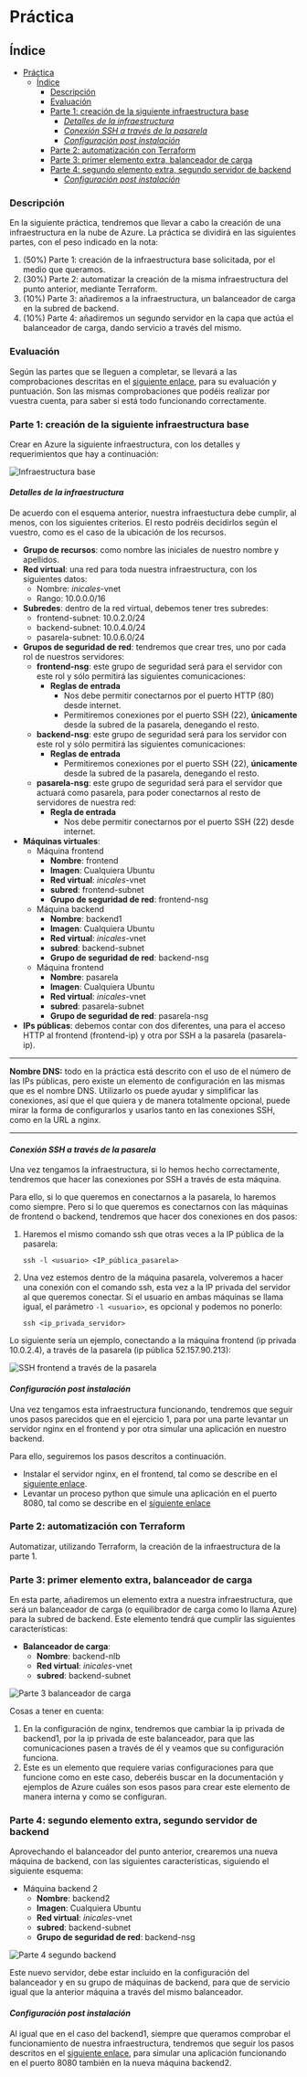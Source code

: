 # Práctica

## Índice
- [Práctica](#práctica)
  - [Índice](#índice)
    - [Descripción](#descripción)
    - [Evaluación](#evaluación)
    - [Parte 1: creación de la siguiente infraestructura base](#parte-1-creación-de-la-siguiente-infraestructura-base)
      - [*Detalles de la infraestructura*](#detalles-de-la-infraestructura)
      - [*Conexión SSH a través de la pasarela*](#conexión-ssh-a-través-de-la-pasarela)
      - [*Configuración post instalación*](#configuración-post-instalación)
    - [Parte 2: automatización con Terraform](#parte-2-automatización-con-terraform)
    - [Parte 3: primer elemento extra, balanceador de carga](#parte-3-primer-elemento-extra-balanceador-de-carga)
    - [Parte 4: segundo elemento extra, segundo servidor de backend](#parte-4-segundo-elemento-extra-segundo-servidor-de-backend)
      - [*Configuración post instalación*](#configuración-post-instalación-1)

### Descripción

En la siguiente práctica, tendremos que llevar a cabo la creación de una infraestructura en la nube de Azure. La práctica se dividirá en las siguientes partes, con el peso indicado en la nota:

1. (50%) Parte 1: creación de la infraestructura base solicitada, por el medio que queramos.
2. (30%) Parte 2: automatizar la creación de la misma infraestructura del punto anterior, mediante Terraform.
3. (10%) Parte 3: añadiremos a la infraestructura, un balanceador de carga en la subred de backend.
4. (10%) Parte 4: añadiremos un segundo servidor en la capa que actúa el balanceador de carga, dando servicio a través del mismo.

### Evaluación

Según las partes que se lleguen a completar, se llevará a las comprobaciones descritas en el [siguiente enlace](Evaluación.md), para su evaluación y puntuación. Son las mismas comprobaciones que podéis realizar por vuestra cuenta, para saber si está todo funcionando correctamente.

### Parte 1: creación de la siguiente infraestructura base

Crear en Azure la siguiente infraestructura, con los detalles y requerimientos que hay a continuación:

![Infraestructura base](./Images/Infraestructura_base.png "Infraestructura base")

#### *Detalles de la infraestructura*

De acuerdo con el esquema anterior, nuestra infraestuctura debe cumplir, al menos, con los siguientes criterios. El resto podréis decidirlos según el vuestro, como es el caso de la ubicación de los recursos.

- __Grupo de recursos__: como nombre las iniciales de nuestro nombre y apellidos.
- __Red virtual__: una red para toda nuestra infraestructura, con los siguientes datos:
  - Nombre: *inicales*-vnet
  - Rango: 10.0.0.0/16
- __Subredes__: dentro de la red virtual, debemos tener tres subredes:
  - frontend-subnet: 10.0.2.0/24
  - backend-subnet: 10.0.4.0/24
  - pasarela-subnet: 10.0.6.0/24
- __Grupos de seguridad de red__: tendremos que crear tres, uno por cada rol de nuestros servidores:
  - __frontend-nsg__: este grupo de seguridad será para el servidor con este rol y sólo permitirá las siguientes comunicaciones:
    - __Reglas de entrada__
      - Nos debe permitir conectarnos por el puerto HTTP (80) desde internet.
      - Permitiremos conexiones por el puerto SSH (22), __únicamente__ desde la subred de la pasarela, denegando el resto.
  - __backend-nsg__: este grupo de seguridad será para los servidor con este rol y sólo permitirá las siguientes comunicaciones:
    - __Reglas de entrada__
      - Permitiremos conexiones por el puerto SSH (22), __únicamente__ desde la subred de la pasarela, denegando el resto.
  - __pasarela-nsg__: este grupo de seguridad será para el servidor que actuará como pasarela, para poder conectarnos al resto de servidores de nuestra red:
    - __Regla de entrada__
      - Nos debe permitir conectarnos por el puerto SSH (22) desde internet.
- __Máquinas virtuales__:
  - Máquina frontend
    - __Nombre__: frontend
    - __Imagen__: Cualquiera Ubuntu
    - __Red virtual__: *inicales*-vnet
    - __subred__: frontend-subnet
    - __Grupo de seguridad de red__: frontend-nsg
  - Máquina backend
    - __Nombre__: backend1
    - __Imagen__: Cualquiera Ubuntu
    - __Red virtual__: *inicales*-vnet
    - __subred__: backend-subnet
    - __Grupo de seguridad de red__: backend-nsg
  - Máquina frontend
    - __Nombre__: pasarela
    - __Imagen__: Cualquiera Ubuntu
    - __Red virtual__: *inicales*-vnet
    - __subred__: pasarela-subnet
    - __Grupo de seguridad de red__: pasarela-nsg
- __IPs públicas__: debemos contar con dos diferentes, una para el acceso HTTP al frontend (frontend-ip) y otra por SSH a la pasarela (pasarela-ip).

---
**Nombre DNS:** todo en la práctica está descrito con el uso de el número de las IPs públicas, pero existe un elemento de configuración en las mismas que es el nombre DNS. Utilizarlo os puede ayudar y simplificar las conexiones, así que el que quiera y de manera totalmente opcional, puede mirar la forma de configurarlos y usarlos tanto en las conexiones SSH, como en la URL a nginx.

---

#### *Conexión SSH a través de la pasarela*

Una vez tengamos la infraestructura, si lo hemos hecho correctamente, tendremos que hacer las conexiones por SSH a través de esta máquina.

Para ello, si lo que queremos en conectarnos a la pasarela, lo haremos como siempre. Pero si lo que queremos es conectarnos con las máquinas de frontend o backend, tendremos que hacer dos conexiones en dos pasos:

1. Haremos el mismo comando ssh que otras veces a la IP pública de la pasarela:
   ```
   ssh -l <usuario> <IP_pública_pasarela>
   ```
2. Una vez estemos dentro de la máquina pasarela, volveremos a hacer una conexión con el comando ssh, esta vez a la IP privada del servidor al que queremos conectar. Si el usuario en ambas máquinas se llama igual, el parámetro `-l <usuario>`, es opcional y podemos no ponerlo:
   ```
   ssh <ip_privada_servidor>
   ```
Lo siguiente sería un ejemplo, conectando a la máquina frontend (ip privada 10.0.2.4), a través de la pasarela (ip pública 52.157.90.213):

![SSH frontend a través de la pasarela](./Images/ssh_pasarela_frontend.jpg "SSH frontend a través de la pasarela")

#### *Configuración post instalación*

Una vez tengamos esta infraestructura funcionando, tendremos que seguir unos pasos parecidos que en el ejercicio 1, para por una parte levantar un servidor nginx en el frontend y por otra simular una aplicación en nuestro backend.

Para ello, seguiremos los pasos descritos a continuación.

- Instalar el servidor nginx, en el frontend, tal como se describe en el [siguiente enlace](Configuración.md#servidor-web-nginx-frontend).
- Levantar un proceso python que simule una aplicación en el puerto 8080, tal como se describe en el [siguiente enlace](Configuración.md#servidor-de-backend-nuestra-app-backend)

### Parte 2: automatización con Terraform

Automatizar, utilizando Terraform, la creación de la infraestructura de la parte 1.

### Parte 3: primer elemento extra, balanceador de carga

 En esta parte, añadiremos un elemento extra a nuestra infraestructura, que será un balanceador de carga (o equilibrador de carga como lo llama Azure) para la subred de backend. Este elemento tendrá que cumplir las siguientes características:

- __Balanceador de carga__:
  - __Nombre__: backend-nlb
  - __Red virtual__: *inicales*-vnet
  - __subred__: backend-subnet

![Parte 3 balanceador de carga](./Images/Infraestructura_extra_1.png "Parte 3 balanceador de carga")

Cosas a tener en cuenta:

1. En la configuración de nginx, tendremos que cambiar la ip privada de backend1, por la ip privada de este balanceador, para que las comunicaciones pasen a través de él y veamos que su configuración funciona.
2. Este es un elemento que requiere varias configuraciones para que funcione como en este caso, deberéis buscar en la documentación y ejemplos de Azure cuáles son esos pasos para crear este elemento de manera interna y como se configuran.

### Parte 4: segundo elemento extra, segundo servidor de backend

Aprovechando el balanceador del punto anterior, crearemos una nueva máquina de backend, con las siguientes características, siguiendo el siguiente esquema:

  - Máquina backend 2
    - __Nombre__: backend2
    - __Imagen__: Cualquiera Ubuntu
    - __Red virtual__: *inicales*-vnet
    - __subred__: backend-subnet
    - __Grupo de seguridad de red__: backend-nsg

![Parte 4 segundo backend](./Images/Infraestructura_final_extras.png "Parte 4 segundo backend")

Este nuevo servidor, debe estar incluido en la configuración del balanceador y en su grupo de máquinas de backend, para que de servicio igual que la anterior máquina a través del mismo balanceador.

#### *Configuración post instalación*

Al igual que en el caso del backend1, siempre que queramos comprobar el funcionamiento de nuestra infraestructura, tendremos que seguir los pasos descritos en el [siguiente enlace](Configuración.md#servidor-de-backend-nuestra-app-backend), para simular una aplicación funcionando en el puerto 8080 también en la nueva máquina backend2.